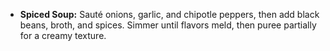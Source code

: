 - **Spiced Soup:** Sauté onions, garlic, and chipotle peppers, then add black beans, broth, and spices. Simmer until flavors meld, then puree partially for a creamy texture.
